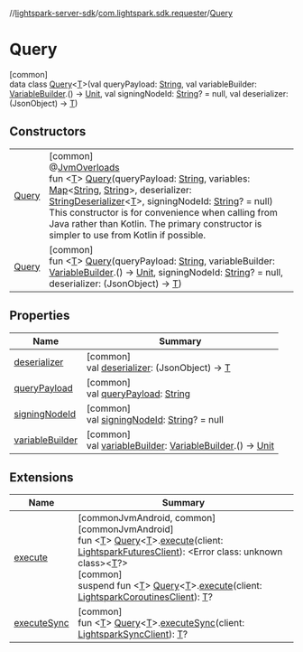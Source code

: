 //[lightspark-server-sdk](../../../index.md)/[com.lightspark.sdk.requester](../index.md)/[Query](index.md)

# Query

[common]\
data class [Query](index.md)&lt;[T](index.md)&gt;(val queryPayload: [String](https://kotlinlang.org/api/latest/jvm/stdlib/kotlin/-string/index.html), val variableBuilder: [VariableBuilder](../-variable-builder/index.md).() -&gt; [Unit](https://kotlinlang.org/api/latest/jvm/stdlib/kotlin/-unit/index.html), val signingNodeId: [String](https://kotlinlang.org/api/latest/jvm/stdlib/kotlin/-string/index.html)? = null, val deserializer: (JsonObject) -&gt; [T](index.md))

## Constructors

| | |
|---|---|
| [Query](-query.md) | [common]<br>@[JvmOverloads](https://kotlinlang.org/api/latest/jvm/stdlib/kotlin.jvm/-jvm-overloads/index.html)<br>fun &lt;[T](index.md)&gt; [Query](-query.md)(queryPayload: [String](https://kotlinlang.org/api/latest/jvm/stdlib/kotlin/-string/index.html), variables: [Map](https://kotlinlang.org/api/latest/jvm/stdlib/kotlin.collections/-map/index.html)&lt;[String](https://kotlinlang.org/api/latest/jvm/stdlib/kotlin/-string/index.html), [String](https://kotlinlang.org/api/latest/jvm/stdlib/kotlin/-string/index.html)&gt;, deserializer: [StringDeserializer](../-string-deserializer/index.md)&lt;[T](index.md)&gt;, signingNodeId: [String](https://kotlinlang.org/api/latest/jvm/stdlib/kotlin/-string/index.html)? = null)<br>This constructor is for convenience when calling from Java rather than Kotlin. The primary constructor is simpler to use from Kotlin if possible. |
| [Query](-query.md) | [common]<br>fun &lt;[T](index.md)&gt; [Query](-query.md)(queryPayload: [String](https://kotlinlang.org/api/latest/jvm/stdlib/kotlin/-string/index.html), variableBuilder: [VariableBuilder](../-variable-builder/index.md).() -&gt; [Unit](https://kotlinlang.org/api/latest/jvm/stdlib/kotlin/-unit/index.html), signingNodeId: [String](https://kotlinlang.org/api/latest/jvm/stdlib/kotlin/-string/index.html)? = null, deserializer: (JsonObject) -&gt; [T](index.md)) |

## Properties

| Name | Summary |
|---|---|
| [deserializer](deserializer.md) | [common]<br>val [deserializer](deserializer.md): (JsonObject) -&gt; [T](index.md) |
| [queryPayload](query-payload.md) | [common]<br>val [queryPayload](query-payload.md): [String](https://kotlinlang.org/api/latest/jvm/stdlib/kotlin/-string/index.html) |
| [signingNodeId](signing-node-id.md) | [common]<br>val [signingNodeId](signing-node-id.md): [String](https://kotlinlang.org/api/latest/jvm/stdlib/kotlin/-string/index.html)? = null |
| [variableBuilder](variable-builder.md) | [common]<br>val [variableBuilder](variable-builder.md): [VariableBuilder](../-variable-builder/index.md).() -&gt; [Unit](https://kotlinlang.org/api/latest/jvm/stdlib/kotlin/-unit/index.html) |

## Extensions

| Name | Summary |
|---|---|
| [execute](../../com.lightspark.sdk/execute.md) | [commonJvmAndroid, common]<br>[commonJvmAndroid]<br>fun &lt;[T](../../com.lightspark.sdk/execute.md)&gt; [Query](index.md#-168528822%2FExtensions%2F1046503175)&lt;[T](../../com.lightspark.sdk/execute.md)&gt;.[execute](../../com.lightspark.sdk/execute.md)(client: [LightsparkFuturesClient](../../com.lightspark.sdk/-lightspark-futures-client/index.md)): &lt;Error class: unknown class&gt;&lt;[T](../../com.lightspark.sdk/execute.md)?&gt;<br>[common]<br>suspend fun &lt;[T](../../com.lightspark.sdk/execute.md)&gt; [Query](index.md)&lt;[T](../../com.lightspark.sdk/execute.md)&gt;.[execute](../../com.lightspark.sdk/execute.md)(client: [LightsparkCoroutinesClient](../../com.lightspark.sdk/-lightspark-coroutines-client/index.md)): [T](../../com.lightspark.sdk/execute.md)? |
| [executeSync](../../com.lightspark.sdk/execute-sync.md) | [common]<br>fun &lt;[T](../../com.lightspark.sdk/execute-sync.md)&gt; [Query](index.md)&lt;[T](../../com.lightspark.sdk/execute-sync.md)&gt;.[executeSync](../../com.lightspark.sdk/execute-sync.md)(client: [LightsparkSyncClient](../../com.lightspark.sdk/-lightspark-sync-client/index.md)): [T](../../com.lightspark.sdk/execute-sync.md)? |
